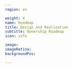 ```yaml
---
region: en

weight: 4
name: Roadmap
title: Design and Realisation
subtitle: Ownership Roadmap 
icon: info

image:
imageRetina:
backgroundPos:

---
```

